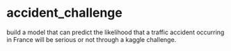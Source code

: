 # accident_challenge
build a model that can predict the likelihood that a traffic accident occurring in France will be serious or not through a kaggle challenge.
